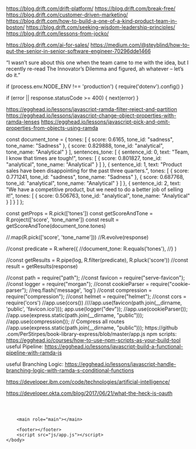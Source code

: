 https://blog.drift.com/drift-platform/
https://blog.drift.com/break-free/
https://blog.drift.com/customer-driven-marketing/
https://blog.drift.com/how-to-build-a-one-of-a-kind-product-team-in-boston/
https://blog.drift.com/seeking-wisdom-leadership-principles/
https://blog.drift.com/lessons-from-jocko/

https://blog.drift.com/ai-for-sales/
https://medium.com/@steyblind/how-to-put-the-senior-in-senior-software-engineer-70296dde1466

“I wasn’t sure about this one when the team came to me with the idea, but I recently re-read The Innovator’s Dilemma and figured, ah whatever – let’s do it.”

if (process.env.NODE_ENV !== 'production') {
  require('dotenv').config()
}

if (error || response.statusCode >= 400) {
        next(error)
    }
      

https://egghead.io/lessons/javascript-ramda-filter-reject-and-partition
https://egghead.io/lessons/javascript-change-object-properties-with-ramda-lenses
https://egghead.io/lessons/javascript-pick-and-omit-properties-from-objects-using-ramda

const document_tone = {
    tones: [
      {
        score: 0.6165,
        tone_id: "sadness",
        tone_name: "Sadness"
      },
      {
        score: 0.829888,
        tone_id: "analytical",
        tone_name: "Analytical"
      }
    ],
  sentences_tone: [
    {
      sentence_id: 0,
      text: "Team, I know that times are tough!",
      tones: [
        {
          score: 0.801827,
          tone_id: "analytical",
          tone_name: "Analytical"
        }
      ]
    },
    {
      sentence_id: 1,
      text:
        "Product sales have been disappointing for the past three quarters.",
      tones: [
        {
          score: 0.771241,
          tone_id: "sadness",
          tone_name: "Sadness"
        },
        {
          score: 0.687768,
          tone_id: "analytical",
          tone_name: "Analytical"
        }
      ]
    },
    {
      sentence_id: 2,
      text:
        "We have a competitive product, but we need to do a better job of selling it!",
      tones: [
        {
          score: 0.506763,
          tone_id: "analytical",
          tone_name: "Analytical"
        }
      ]
    }
  ]
};

const getProps = R.pick(['tones'])
const getScoreAndTone = R.project(['score', 'tone_name'])
const result = getScoreAndTone(document_tone.tones)

//.map(R.pick(['score', 'tone_name']))
//R.evolve(response)


//const predicate = R.where({
  //document_tone: R.equals('tones'),
//} )


//const getResults = R.pipe(log, R.filter(predicate), R.pluck('score'))
//const result = getResults(response)

//const path = require("path");
//const favicon = require("serve-favicon");
//const logger = require("morgan");
//const cookieParser = require("cookie-parser");
//req.flash('message', 'log')
//const compression = require("compression");
//const helmet = require("helmet");
//const cors = require('cors')
//app.use(cors())
////app.use(favicon(path.join(__dirname, 'public', 'favicon.ico')));
app.use(logger("dev"));
//app.use(cookieParser());
//app.use(express.static(path.join(__dirname, "public")));
//app.use(compression()); // Compress all routes
//app.use(express.static(path.join(__dirname, "public")));
https://github
.com/PerStirpes/book-library-express/blob/master/app.js
npm scripts: https://egghead.io/courses/how-to-use-npm-scripts-as-your-build-tool
useful Pipeline: https://egghead.io/lessons/javascript-build-a-functional-pipeline-with-ramda-js

useful Branching Logic: https://egghead.io/lessons/javascript-handle-branching-logic-with-ramda-s-conditional-functions


https://developer.ibm.com/code/technologies/artificial-intelligence/

https://developer.okta.com/blog/2017/06/21/what-the-heck-is-oauth




<!DOCTYPE html>
<html lang="en">
    <head>
        <title>Title</title>
        <meta charset="UTF-8" />
        <meta name="viewport" content="width=device-width, initial-scale=1, shrink-to-fit=no" />
        <meta http-equiv="X-UA-Compatible" content="ie=edge" />
        <meta name="theme-color" content="#000000" />
        <meta name="twitter:card" content="summary_large_image" />
        <meta name="twitter:site" content="@2_up" />
        <link rel="stylesheet" href="css/normalize.css"/>
        <link rel="shortcut icon" href="images/favicon.png" />
        <link rel="stylesheet" href="css/main.css" />
    </head>
    <body>
        <header role="banner">
            <nav></nav>
        </header>
        
        <main role="main"></main>
        
        <footer></footer>
        <script src="js/app.js"></script>
    </body>
</html>
